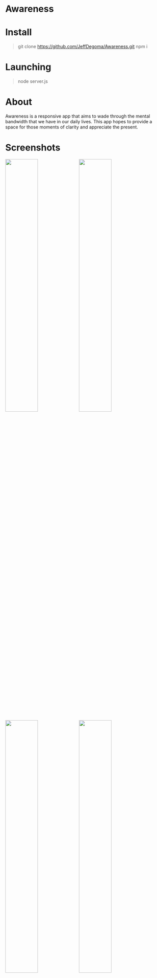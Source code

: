 # Awareness

# Install
> git clone https://github.com/JeffDegoma/Awareness.git
> npm i
# Launching
> node server.js
# About
  Awareness is a responsive app that aims to wade through the mental bandwidth that we have in our daily lives. This app hopes to provide a space for those moments of clarity and appreciate the present.

# Screenshots

<img src="https://user-images.githubusercontent.com/12701844/26900604-cabc11e2-4ba0-11e7-8e90-b20e99ff8aa5.png" width="45%"></img> <img src="https://user-images.githubusercontent.com/12701844/26900603-cab9aab0-4ba0-11e7-9375-0eedccfa7c80.png" width="45%"></img> 
<img src="https://user-images.githubusercontent.com/12701844/26900605-cabc9f90-4ba0-11e7-8b3a-a6138ce20f51.png" width="45%"></img> 
<img src="https://user-images.githubusercontent.com/12701844/26902160-36f4fc66-4ba6-11e7-9d13-f7e08b775645.png" width="45%"></img> 

# Technology
## Front End

* HTML5
* CSS3
* JavaScript
* jQuery

## Back End
* Node.js
* Express.js
* Passport
* MongoDB
* Heroku

# Features Coming Soon
  Social Media Link
